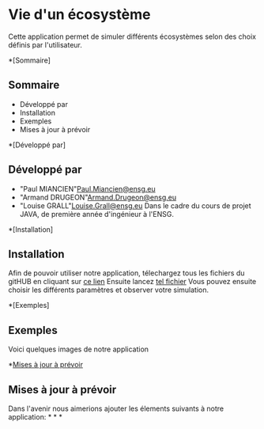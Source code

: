 # Vie d'un écosystème

Cette application permet de simuler différents écosystèmes selon des choix définis par l'utilisateur.

*[Sommaire]
## <a name="sommaire"></a>Sommaire 
* Développé par
* Installation
* Exemples
* Mises à jour à prévoir

*[Développé par]
## <a name="developpe-par"></a>Développé par 
* "Paul MIANCIEN"<Paul.Miancien@ensg.eu>
* "Armand DRUGEON"<Armand.Drugeon@ensg.eu>
* "Louise GRALL"<Louise.Grall@ensg.eu>
Dans le cadre du cours de projet JAVA, de première année d'ingénieur à l'ENSG.


*[Installation]
## <a name="installation"></a> Installation
Afin de pouvoir utiliser notre application, télechargez tous les fichiers du gitHUB en cliquant sur [ce lien]()
Ensuite lancez [tel fichier]() 
Vous pouvez ensuite choisir les différents paramètres et observer votre simulation.

*[Exemples]
## <a name="exemples"></a> Exemples
Voici quelques images de notre application []() 

*[Mises à jour à prévoir](#maj)
## <a name="maj"></a> Mises à jour à prévoir
Dans l'avenir nous aimerions ajouter les élements suivants à notre application:
*
*
*

